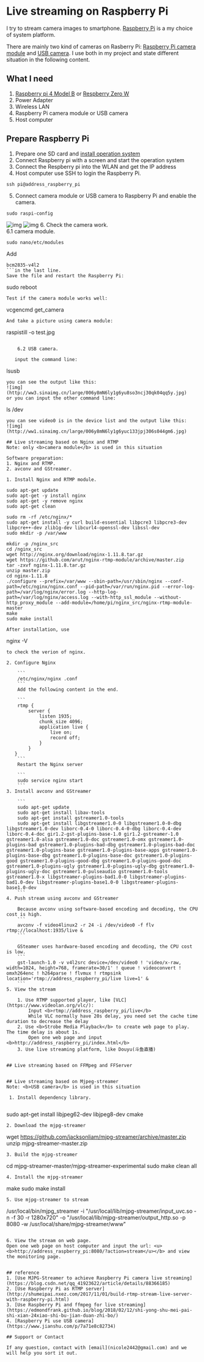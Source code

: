 # Live streaming on Raspberry Pi

I try to stream camera images to smartphone. [Raspberry Pi](http://raspberrypi.org) is a my choice of system platform. 

There are mainly two kind of cameras on Rasberry Pi: [Raspberry Pi camera module](https://www.raspberrypi.org/products/camera-module-v2/) and [USB camera](https://www.logitech.com/en-us/video/webcams). I use both in my project and state different situation in the following content.

## What I need
1. [Raspberry pi 4 Model B](https://www.raspberrypi.org/products/raspberry-pi-4-model-b/) or [Respberry Zero W](https://www.raspberrypi.org/products/raspberry-pi-zero-w/)
2. Power Adapter
3. Wireless LAN
4. Raspberry Pi camera module or USB camera
5. Host computer

## Prepare Raspberry Pi
1. Prepare one SD card and [install operation system](https://projects.raspberrypi.org/en/projects/raspberry-pi-setting-up/3)
2. Connect Raspberry pi with a screen and start the operation system
3. Connect the Respberry pi into the WLAN and get the IP address
4. Host computer use SSH to login the Raspberry Pi.  
```
ssh pi@address_raspberry_pi
```
5. Connect camera module or USB camera to Raspberry Pi and enable the camera.  
```
sudo raspi-config
```
![img](http://ww1.sinaimg.cn/large/006y8mN6ly1g6yun39bklj30va0dan4c.jpg)
![img](http://ww3.sinaimg.cn/large/006y8mN6ly1g6yun71ge0j30va0dagsx.jpg)
6. Check the camera work.  
6.1 camera module.  
```
sudo nano/etc/modules
```   
Add 
```
bcm2835-v4l2
```in the last line.  
Save the file and restart the Raspberry Pi:   
```   
sudo reboot
```  
Test if the camera module works well:
```
vcgencmd get_camera
```    
And take a picture using camera module:
```
raspistill -o test.jpg
```
    
	6.2 USB camera.    

   input the command line:   
   ```
   lsusb
   ```   
   you can see the output like this:    
   ![img](http://ww3.sinaimg.cn/large/006y8mN6ly1g6yu8so3ncj30qk04qq5y.jpg)   
   or you can input the other command line:     
   ```
   ls /dev
   ```  
   you can see video0 is in the device list and the output like this:   
   ![img](http://ww1.sinaimg.cn/large/006y8mN6ly1g6yuc133jpj306s044gm6.jpg)

## Live streaming based on Nginx and RTMP
Note: only <b>camera module</b> is used in this situation

Software preparation:    
1. Nginx and RTMP.   
2. avconv and GStreamer.     

1. Install Nginx and RTMP module.   

 ```
	sudo apt-get update  
	sudo apt-get -y install nginx 
	sudo apt-get -y remove nginx
	sudo apt-get clean

	sudo rm -rf /etc/nginx/*
	sudo apt-get install -y curl build-essential libpcre3 libpcre3-dev libpcre++-dev zlib1g-dev libcurl4-openssl-dev libssl-dev
	sudo mkdir -p /var/www
	
	mkdir -p /nginx_src
	cd /nginx_src
	wget http://nginx.org/download/nginx-1.11.8.tar.gz
	wget https://github.com/arut/nginx-rtmp-module/archive/master.zip
	tar -zxvf nginx-1.11.8.tar.gz
	unzip master.zip
	cd nginx-1.11.8
	./configure --prefix=/var/www --sbin-path=/usr/sbin/nginx --conf-path=/etc/nginx/nginx.conf --pid-path=/var/run/nginx.pid --error-log-path=/var/log/nginx/error.log --http-log-path=/var/log/nginx/access.log --with-http_ssl_module --without-http_proxy_module --add-module=/home/pi/nginx_src/nginx-rtmp-module-master
	make
	sudo make install
 ```
After installation, use 
```
nginx -V
```
to check the verion of nginx.   

2. Configure Nginx

	```
	/etc/nginx/nginx .conf
	```
	Add the following content in the end.
	
	```
	rtmp {
   		server {
       		listen 1935;
       		chunk_size 4096;
       		application live {
          		live on;
          		record off;
        	}	
    	}
   }
	```
	Restart the Nginx server
	
	```
	sudo service nginx start
	```
3. Install avconv and GStreamer

	```
	sudo apt-get update
	sudo apt-get install libav-tools
	sudo apt-get install gstreamer1.0-tools
	sudo apt-get install libgstreamer1.0-0 libgstreamer1.0-0-dbg libgstreamer1.0-dev liborc-0.4-0 liborc-0.4-0-dbg liborc-0.4-dev liborc-0.4-doc gir1.2-gst-plugins-base-1.0 gir1.2-gstreamer-1.0 gstreamer1.0-alsa gstreamer1.0-doc gstreamer1.0-omx gstreamer1.0-plugins-bad gstreamer1.0-plugins-bad-dbg gstreamer1.0-plugins-bad-doc gstreamer1.0-plugins-base gstreamer1.0-plugins-base-apps gstreamer1.0-plugins-base-dbg gstreamer1.0-plugins-base-doc gstreamer1.0-plugins-good gstreamer1.0-plugins-good-dbg gstreamer1.0-plugins-good-doc gstreamer1.0-plugins-ugly gstreamer1.0-plugins-ugly-dbg gstreamer1.0-plugins-ugly-doc gstreamer1.0-pulseaudio gstreamer1.0-tools gstreamer1.0-x libgstreamer-plugins-bad1.0-0 libgstreamer-plugins-bad1.0-dev libgstreamer-plugins-base1.0-0 libgstreamer-plugins-base1.0-dev
	```
4. Push stream using avconv and GStreamer

	Because avconv using software-based encoding and decoding, the CPU cost is high.  
	```
	avconv -f video4linux2 -r 24 -i /dev/video0 -f flv rtmp://localhost:1935/live &
	```
	
	GSteamer uses hardware-based encoding and decoding, the CPU cost is low.  
	```
	gst-launch-1.0 -v v4l2src device=/dev/video0 ! 'video/x-raw, width=1024, height=768, framerate=30/1' ! queue ! videoconvert ! omxh264enc ! h264parse ! flvmux ! rtmpsink location='rtmp://address_raspberry_pi/live live=1' &
	```
5. View the stream

	1. Use RTMP supported player, like [VLC](https://www.videolan.org/vlc/):  
		Input <b>rtmp://address_raspberry_pi/live</b>  
		While VLC normally have 20s delay, you need set the cache time duration to decrease the delay
	2. Use <b>Strobe Media Playback</b> to create web page to play. The time delay is about 1s.  
		Open one web page and input <b>http://address_raspberry_pi/index.html</b>
	3. Use live streaming platform, like Douyu(斗鱼直播)


## Live streaming based on FFMpeg and FFServer


## Live streaming based on Mjpeg-streamer
Note: <b>USB camera</b> is used in this situation

 1. Install dependency library.  
 
 ```
 sudo apt-get install libjpeg62-dev libjpeg8-dev cmake
 ```
 2. Download the mjpg-streamer
 
 ```
 wget https://github.com/jacksonliam/mjpg-streamer/archive/master.zip
 unzip mjpg-streamer-master.zip

 ```
 3. Build the mjpg-streamer
 
 ```
 cd mjpg-streamer-master/mjpg-streamer-experimental
 sudo make clean all
 ```
 4. Install the mjpg-streamer
 
 ```
 make
 sudo make install
 ```
 5. Use mjpg-streamer to stream

 ```
/usr/local/bin/mjpg_streamer -i "/usr/local/lib/mjpg-streamer/input_uvc.so -n -f 30 -r 1280x720" -o "/usr/local/lib/mjpg-streamer/output_http.so -p 8080 -w /usr/local/share/mjpg-streamer/www"
 ```
 
 6. View the stream on web page.  
 Open one web page on host computer and input the url: <u><b>http://address_raspberry_pi:8080/?action=stream</u></b> and view the monitoring page.  


## reference
1. [Use MJPG-Streamer to achieve Raspberry Pi camera live streaming](https://blog.csdn.net/qq_41923622/article/details/88366185)
2. [Use Raspberry Pi as RTMP server](http://shumeipai.nxez.com/2017/11/01/build-rtmp-stream-live-server-with-raspberry-pi.html)
3. [Use Raspberry Pi and ffmpeg for live streaming](https://edmondfrank.github.io/blog/2018/02/12/shi-yong-shu-mei-pai-shi-xian-24xiao-shi-bu-jian-duan-zhi-bo/)
4. [Raspberry Pi use USB camera](https://www.jianshu.com/p/7a71e8c82734)

## Support or Contact

If any question, contact with [email](nicole2442@gmail.com) and we will help you sort it out.

